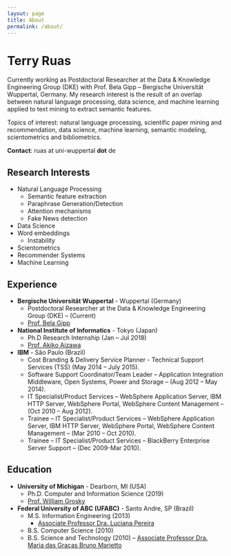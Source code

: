 ```yaml
---
layout: page
title: About
permalink: /about/
---
```


# Terry Ruas 

Currently working as Postdoctoral Researcher at the Data & Knowledge Engineering Group (DKE) with Prof. Bela Gipp – Bergische Universität Wuppertal, Germany.
My research interest is the result of an overlap between natural language processing, data science, and machine learning applied to text mining to extract semantic features.

Topics of interest: natural language processing, scientific paper mining and recommendation, data science, machine learning, semantic modeling, scientometrics and bibliometrics.

**Contact**: ruas at uni-wuppertal **dot** de

## Research Interests
- Natural Language Processing
    - Semantic feature extraction
    - Paraphrase Generation/Detection
    - Attention mechanisms
    - Fake News detection
- Data Science
- Word embeddings
    - Instability
- Scientometrics
- Recommender Systems
- Machine Learning

## Experience
- **Bergische Universität Wuppertal** -  Wuppertal  (Germany)
    - Postdoctoral Researcher at the Data & Knowledge Engineering Group (DKE) – (Current)
    - [Prof. Bela Gipp](https://dke.uni-wuppertal.de/de/people/prof-dr-bela-gipp.html)
- **National Institute of Informatics** -  Tokyo (Japan)
    - Ph.D Research Internship (Jan – Jul 2018)
    - [Prof. Akiko Aizawa](https://www.nii.ac.jp/en/faculty/digital_content/aizawa_akiko/)
- **IBM** - São Paulo (Brazil)
    - Cost Branding & Delivery Service Planner - Technical Support Services (TSS) (May 2014 –  July 2015).
    - Software Support Coordinator/Team Leader  – Application Integration Middleware, Open Systems, Power and Storage – (Aug 2012 – May 2014).
    - IT Specialist/Product Services – WebSphere Application Server, IBM HTTP Server, WebSphere Portal, WebSphere Content Management – (Oct 2010 – Aug 2012).
    - Trainee – IT Specialist/Product Services – WebSphere Application Server, IBM HTTP Server, WebSphere Portal, WebSphere Content Management – (Mar 2010 – Oct 2010).
    - Trainee – IT Specialist/Product Services – BlackBerry Enterprise Server Support – (Dec 2009-Mar 2010).

## Education 
- **University of Michigan** -  Dearborn, MI (USA)
    - Ph.D. Computer and Information Science (2019) 
    - [Prof. William Grosky](https://umdearborn.edu/users/wgrosky)
- **Federal University of ABC (UFABC)** -  Santo Andre, SP (Brazil)
    - M.S. Information Engineering (2013)
        - [Associate Professor Dra. Luciana Pereira](http://www.ufabc.edu.br/ensino/docentes/luciana-pereira)
    - B.S. Computer Science (2010) 
    - B.S. Science and Technology (2010) 
        – [Associate Professor Dra. Maria das Graças Bruno Marietto](http://lattes.cnpq.br/4466110931833988)

